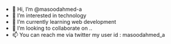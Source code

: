 - 👋 Hi, I’m @masoodahmed-a
- 👀 I’m interested in technology
- 🌱 I’m currently learning web development
- 💞️ I’m looking to collaborate on ..
- 📫 You can reach me via twitter my user id : masoodahmed_a

<!---
masoodahmed-a/masoodahmed-a is a ✨ special ✨ repository because its `README.md` (this file) appears on your GitHub profile.
You can click the Preview link to take a look at your changes.
--->
